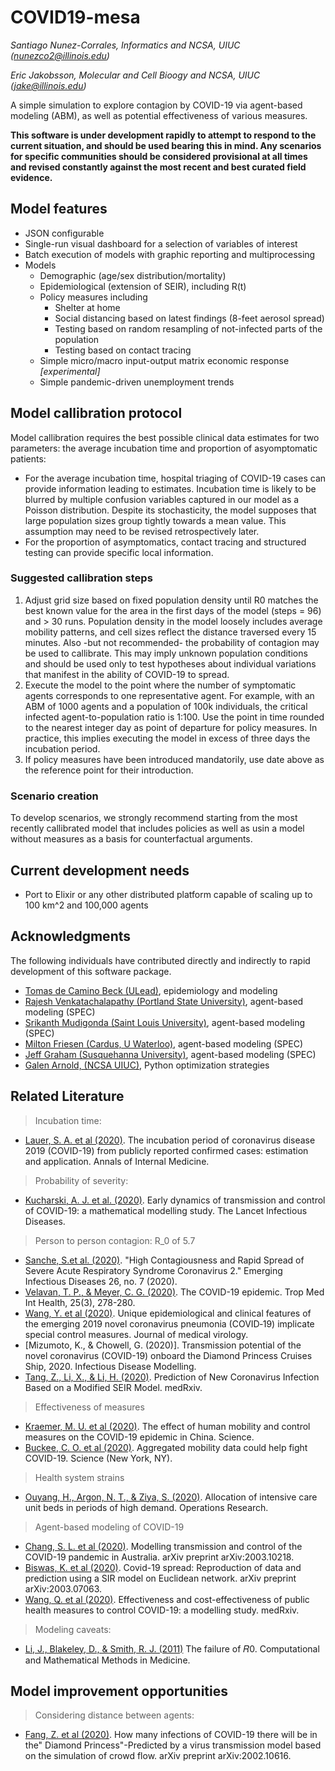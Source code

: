 # COVID19-mesa

*Santiago Nunez-Corrales, Informatics and NCSA, UIUC (nunezco2@illinois.edu)*

*Eric Jakobsson, Molecular and Cell Bioogy and NCSA, UIUC (jake@illinois.edu)*


A simple simulation to explore contagion by COVID-19 via agent-based modeling (ABM), as well as potential effectiveness of various measures.

**This software is under development rapidly to attempt to respond to the current situation, and should be used bearing this in mind. Any scenarios for specific communities should be considered provisional at all times and revised constantly against the most recent and best curated field evidence.**

## Model features

* JSON configurable
* Single-run visual dashboard for a selection of variables of interest
* Batch execution of models with graphic reporting and multiprocessing
* Models
  * Demographic (age/sex distribution/mortality)
  * Epidemiological (extension of SEIR), including R(t)
  * Policy measures including
    * Shelter at home
    * Social distancing based on latest findings (8-feet aerosol spread)
    * Testing based on random resampling of not-infected parts of the population
    * Testing based on contact tracing
  * Simple micro/macro input-output matrix economic response *[experimental]*
  * Simple pandemic-driven unemployment trends

## Model callibration protocol

Model callibration requires the best possible clinical data estimates for two parameters: the average incubation time and proportion of asyomptomatic patients:

* For the average incubation time, hospital triaging of COVID-19 cases can provide information leading to estimates. Incubation time is likely to be blurred by multiple confusion variables captured in our model as a Poisson distribution. Despite its stochasticity, the model supposes that large population sizes group tightly towards a mean value. This assumption may need to be revised retrospectively later.
* For the proportion of asymptomatics, contact tracing and structured testing can provide specific local information.

### Suggested callibration steps

1. Adjust grid size based on fixed population density until R0 matches the best known value for the area in the first days of the model (steps = 96) and > 30 runs. Population density in the model loosely includes average mobility patterns, and cell sizes reflect the distance traversed every 15 minutes. Also -but not recommended- the probability of contagion may be used to callibrate. This may imply unknown population conditions and should be used only to test hypotheses about individual variations that manifest in the ability of COVID-19 to spread.
2. Execute the model to the point where the number of symptomatic agents corresponds to one representative agent. For example, with an ABM of 1000 agents and a population of 100k individuals, the critical infected agent-to-population ratio is 1:100. Use the point in time rounded to the nearest integer day as point of departure for policy measures. In practice, this implies executing the model in excess of three days the incubation period.
3. If policy measures have been introduced mandatorily, use date above as the reference point for their introduction.

### Scenario creation

To develop scenarios, we strongly recommend starting from the most recently callibrated model that includes policies as well as usin a model without measures as a basis for counterfactual arguments.

## Current development needs

- Port to Elixir or any other distributed platform capable of scaling up to 100 km^2 and 100,000 agents

## Acknowledgments

The following individuals have contributed directly and indirectly to rapid development of this software package.

* [Tomas de Camino Beck (ULead)](https://cr.linkedin.com/in/tomas-de-camino-beck-ph-d-a64887102), epidemiology and modeling
* [Rajesh Venkatachalapathy (Portland State University)](https://www.linkedin.com/in/rajesh-venkatachalapathy-8931b1115), agent-based modeling (SPEC)
* [Srikanth Mudigonda (Saint Louis University)](https://www.slu.edu/online/contact-us/faculty/srikanth-mudigonda.php), agent-based modeling (SPEC)
* [Milton Friesen (Cardus, U Waterloo)](https://www.cardus.ca/who-we-are/our-team/mfriesen/), agent-based modeling (SPEC)
* [Jeff Graham (Susquehanna University)](https://www.susqu.edu/academics/faculty/fac/jeffrey-graham), agent-based modeling (SPEC)
* [Galen Arnold, (NCSA UIUC)](http://www.ncsa.illinois.edu/assets/php/directory/contact.php?contact=arnoldg), Python optimization strategies 

## Related Literature 

> Incubation time:

* [Lauer, S. A. et al (2020)](https://annals.org/AIM/FULLARTICLE/2762808/INCUBATION-PERIOD-CORONAVIRUS-DISEASE-2019-COVID-19-FROM-PUBLICLY-REPORTED). The incubation period of coronavirus disease 2019 (COVID-19) from publicly reported confirmed cases: estimation and application. Annals of Internal Medicine.

> Probability of severity:

* [Kucharski, A. J. et al. (2020)](https://www.nature.com/articles/s41591-020-0822-7?fbclid=IwAR0tA6W-KvBU3Gy7HqzKGSSZThZM63VgXNCg5vZPKtUmzSWxCUcU71ijAao). Early dynamics of transmission and control of COVID-19: a mathematical modelling study. The Lancet Infectious Diseases.

> Person to person contagion: R_0 of 5.7

* [Sanche, S.et al. (2020)](https://wwwnc.cdc.gov/eid/article/26/7/20-0282_article?deliveryName=USCDC_333-DM25287). "High Contagiousness and Rapid Spread of Severe Acute Respiratory Syndrome Coronavirus 2." Emerging Infectious Diseases 26, no. 7 (2020).
* [Velavan, T. P., & Meyer, C. G. (2020)](https://www.researchgate.net/profile/Thirumalaisamy_Velavan3/publication/339232865_The_Covid-19_epidemic/links/5e4c5bbc92851c7f7f456773/The-Covid-19-epidemic.pdf). The COVID-19 epidemic. Trop Med Int Health, 25(3), 278-280.
* [Wang, Y. et al (2020)](https://onlinelibrary.wiley.com/doi/pdf/10.1002/jmv.25748?casa_token=ED00nZrVSF0AAAAA:gSaam7oJuDOAM1suMJI8AvWJlvgsjuqm5i86hkSfsmlzWkEw5JPbhx4ytO_SrJXHRJJfTHscmFYeQG-C). Unique epidemiological and clinical features of the emerging 2019 novel coronavirus pneumonia (COVID‐19) implicate special control measures. Journal of medical virology.
* [Mizumoto, K., & Chowell, G. (2020)]. Transmission potential of the novel coronavirus (COVID-19) onboard the Diamond Princess Cruises Ship, 2020. Infectious Disease Modelling.
* [Tang, Z., Li, X., & Li, H. (2020)](https://www.medrxiv.org/content/medrxiv/early/2020/03/06/2020.03.03.20030858.full.pdf). Prediction of New Coronavirus Infection Based on a Modified SEIR Model. medRxiv.

> Effectiveness of measures

* [Kraemer, M. U. et al (2020)](https://science.sciencemag.org/content/early/2020/03/25/science.abb4218). The effect of human mobility and control measures on the COVID-19 epidemic in China. Science.
* [Buckee, C. O. et al (2020)](https://science.sciencemag.org/content/early/2020/03/20/science.abb8021). Aggregated mobility data could help fight COVID-19. Science (New York, NY).


> Health system strains
* [Ouyang, H., Argon, N. T., & Ziya, S. (2020)](https://pubsonline.informs.org/doi/pdf/10.1287/opre.2019.1876?casa_token=gCED0n_h3kQAAAAA:xG-KCb4jb2kUpLUwOI5CRq6m1Teq-CYPEX65rhiSaNpHpJPs31y2IyTJnCrvvrfAzJlO0Cy5tK4). Allocation of intensive care unit beds in periods of high demand. Operations Research.

> Agent-based modeling of COVID-19

* [Chang, S. L. et al (2020)](https://arxiv.org/pdf/2003.10218.pdf). Modelling transmission and control of the COVID-19 pandemic in Australia. arXiv preprint arXiv:2003.10218.
* [Biswas, K. et al (2020)](https://arxiv.org/pdf/2003.07063.pdf). Covid-19 spread: Reproduction of data and prediction using a SIR model on Euclidean network. arXiv preprint arXiv:2003.07063.
* [Wang, Q. et al (2020)](https://www.medrxiv.org/content/medrxiv/early/2020/03/27/2020.03.20.20039644.full.pdf). Effectiveness and cost-effectiveness of public health measures to control COVID-19: a modelling study. medRxiv.

> Modeling caveats:
* [Li, J., Blakeley, D., & Smith, R. J. (2011)](https://www.ncbi.nlm.nih.gov/pmc/articles/PMC3157160/) The failure of 𝑅0. Computational and Mathematical Methods in Medicine.

## Model improvement opportunities

> Considering distance between agents:

* [Fang, Z. et al (2020)](https://arxiv.org/pdf/2002.10616.pdf). How many infections of COVID-19 there will be in the" Diamond Princess"-Predicted by a virus transmission model based on the simulation of crowd flow. arXiv preprint arXiv:2002.10616.



